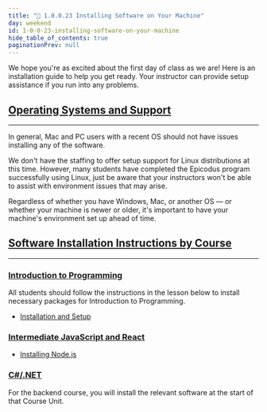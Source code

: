 ```yaml
---
title: "📓 1.0.0.23 Installing Software on Your Machine"
day: weekend
id: 1-0-0-23-installing-software-on-your-machine
hide_table_of_contents: true
paginationPrev: null
---
```


We hope you're as excited about the first day of class as we are! Here is an installation guide to help you get ready. Your instructor can provide setup assistance if you run into any problems.

## [Operating Systems and Support](#operating-systems-and-support)

---

In general, Mac and PC users with a recent OS should not have issues installing any of the software.

We don't have the staffing to offer setup support for Linux distributions at this time. However, many students have completed the Epicodus program successfully using Linux, just be aware that your instructors won't be able to assist with environment issues that may arise.

Regardless of whether you have Windows, Mac, or another OS — or whether your machine is newer or older, it's important to have your machine's environment set up ahead of time.

## [Software Installation Instructions by Course](#software-installation-instructions-by-course)

---

### [Introduction to Programming](#introduction-to-programming)

All students should follow the instructions in the lesson below to install necessary packages for Introduction to Programming.

* [Installation and Setup](../../pre-work/getting-started-with-intro-to-programming/1-0-0-15-installation-and-setup)

### [Intermediate JavaScript and React](#intermediate-javascript-and-react)

* [Installing Node.js](../../intermediate-javascript/getting-started-with-javascript/2-0-0-3-installing-node-js)

### [C#/.NET](#c-net)

For the backend course, you will install the relevant software at the start of that Course Unit.
